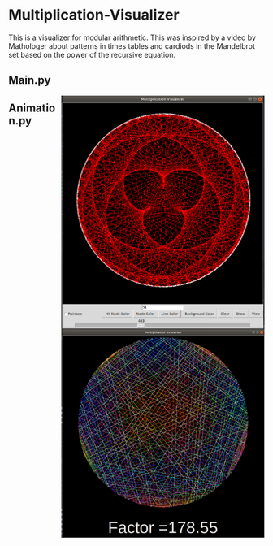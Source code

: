 # Multiplication-Visualizer  
This is a visualizer for modular arithmetic. This was inspired by a video by Mathologer about patterns in times tables and cardiods in the Mandelbrot set based on the power of the recursive equation.
## Main.py  
<img align="right" src="https://github.com/WilliamAmbrozic/Multiplication-Visualizer/blob/master/Screenshots/red_img.png" width="400">   

## Animation.py  
<img align="right" src="https://github.com/WilliamAmbrozic/Multiplication-Visualizer/blob/master/Screenshots/178.55.png" width="400">  
